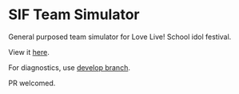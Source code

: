 # SIF Team Simulator

General purposed team simulator for Love Live! School idol festival.

View it [here](https://sif-team-simulator.pages.dev).

For diagnostics, use [develop branch](https://develop.sif-team-simulator.pages.dev).

PR welcomed.
